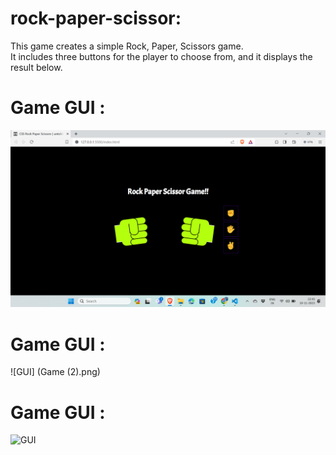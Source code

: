 # rock-paper-scissor:
This game creates a simple Rock, Paper, Scissors game.  
It includes three buttons for the player to choose from, and it displays the result below.   

# Game GUI :
![GUI](game.png)
# Game GUI :
![GUI] (Game (2).png)
# Game GUI :
![GUI](Game(2).png)
